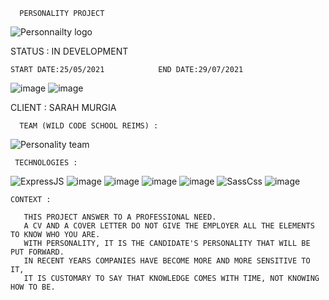       PERSONALITY PROJECT

![Personnailty logo](https://user-images.githubusercontent.com/46787710/120809151-17a6ef00-c54a-11eb-8d9c-4a17e4657599.png)



STATUS : IN DEVELOPMENT


    START DATE:25/05/2021            END DATE:29/07/2021

![image](https://user-images.githubusercontent.com/46787710/120812543-5f7b4580-c54d-11eb-99dc-b59846c221d8.png)
![image](https://user-images.githubusercontent.com/46787710/120812523-57bba100-c54d-11eb-8b83-1919fea5f4de.png)


CLIENT : SARAH MURGIA

      TEAM (WILD CODE SCHOOL REIMS) : 
![Personality team](https://user-images.githubusercontent.com/46787710/120806285-f7c1fc00-c546-11eb-9341-b3c1009b9b8e.png)





     TECHNOLOGIES :

![ExpressJS](https://user-images.githubusercontent.com/46787710/120808822-bed75680-c549-11eb-846a-7005a614b22d.png)
![image](https://user-images.githubusercontent.com/46787710/120806717-7d45ac00-c547-11eb-99b4-826ba91d2a45.png)
![image](https://user-images.githubusercontent.com/46787710/120807377-2b515600-c548-11eb-9c3c-32154c5b2d2c.png)
![image](https://user-images.githubusercontent.com/46787710/120807396-2f7d7380-c548-11eb-942b-2379fa8ee86f.png)
![image](https://user-images.githubusercontent.com/46787710/120807704-83885800-c548-11eb-856f-e65d2f3328a3.png)
![SassCss](https://user-images.githubusercontent.com/46787710/120808173-1628f700-c549-11eb-9487-c5c420b5ccda.png)
![image](https://user-images.githubusercontent.com/46787710/120809659-9a2fae80-c54a-11eb-8c95-8fc5c7f29147.png)








    CONTEXT : 

       THIS PROJECT ANSWER TO A PROFESSIONAL NEED.
       A CV AND A COVER LETTER DO NOT GIVE THE EMPLOYER ALL THE ELEMENTS TO KNOW WHO YOU ARE.
       WITH PERSONALITY, IT IS THE CANDIDATE'S PERSONALITY THAT WILL BE PUT FORWARD. 
       IN RECENT YEARS COMPANIES HAVE BECOME MORE AND MORE SENSITIVE TO IT,
       IT IS CUSTOMARY TO SAY THAT KNOWLEDGE COMES WITH TIME, NOT KNOWING HOW TO BE.
